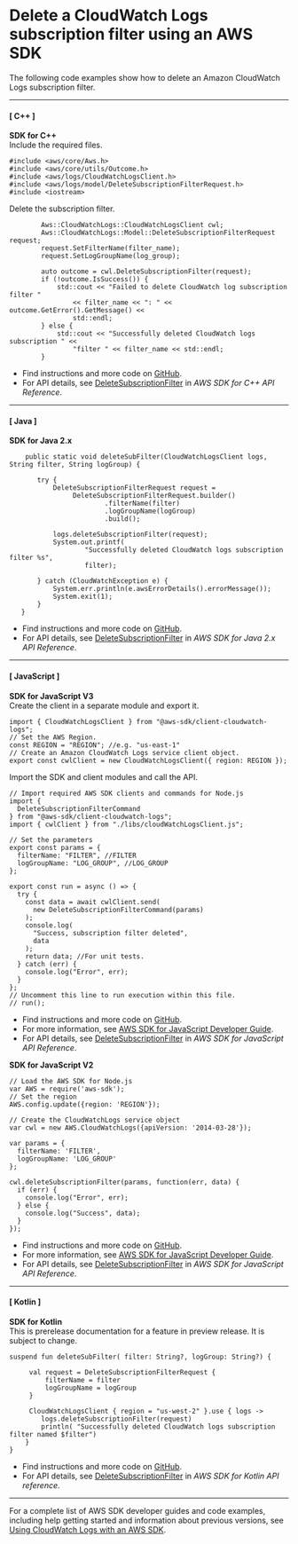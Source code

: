 # Delete a CloudWatch Logs subscription filter using an AWS SDK<a name="example_cloudwatch-logs_DeleteSubscriptionFilter_section"></a>

The following code examples show how to delete an Amazon CloudWatch Logs subscription filter\.

------
#### [ C\+\+ ]

**SDK for C\+\+**  
Include the required files\.  

```
#include <aws/core/Aws.h>
#include <aws/core/utils/Outcome.h>
#include <aws/logs/CloudWatchLogsClient.h>
#include <aws/logs/model/DeleteSubscriptionFilterRequest.h>
#include <iostream>
```
Delete the subscription filter\.  

```
        Aws::CloudWatchLogs::CloudWatchLogsClient cwl;
        Aws::CloudWatchLogs::Model::DeleteSubscriptionFilterRequest request;
        request.SetFilterName(filter_name);
        request.SetLogGroupName(log_group);

        auto outcome = cwl.DeleteSubscriptionFilter(request);
        if (!outcome.IsSuccess()) {
            std::cout << "Failed to delete CloudWatch log subscription filter "
                << filter_name << ": " << outcome.GetError().GetMessage() <<
                std::endl;
        } else {
            std::cout << "Successfully deleted CloudWatch logs subscription " <<
                "filter " << filter_name << std::endl;
        }
```
+  Find instructions and more code on [GitHub](https://github.com/awsdocs/aws-doc-sdk-examples/tree/main/cpp/example_code/cloudwatch-logs#code-examples)\. 
+  For API details, see [DeleteSubscriptionFilter](https://docs.aws.amazon.com/goto/SdkForCpp/logs-2014-03-28/DeleteSubscriptionFilter) in *AWS SDK for C\+\+ API Reference*\. 

------
#### [ Java ]

**SDK for Java 2\.x**  
  

```
    public static void deleteSubFilter(CloudWatchLogsClient logs, String filter, String logGroup) {

       try {
           DeleteSubscriptionFilterRequest request =
                DeleteSubscriptionFilterRequest.builder()
                        .filterName(filter)
                        .logGroupName(logGroup)
                        .build();

           logs.deleteSubscriptionFilter(request);
           System.out.printf(
                   "Successfully deleted CloudWatch logs subscription filter %s",
                   filter);

       } catch (CloudWatchException e) {
           System.err.println(e.awsErrorDetails().errorMessage());
           System.exit(1);
       }
   }
```
+  Find instructions and more code on [GitHub](https://github.com/awsdocs/aws-doc-sdk-examples/tree/main/javav2/example_code/cloudwatch#readme)\. 
+  For API details, see [DeleteSubscriptionFilter](https://docs.aws.amazon.com/goto/SdkForJavaV2/logs-2014-03-28/DeleteSubscriptionFilter) in *AWS SDK for Java 2\.x API Reference*\. 

------
#### [ JavaScript ]

**SDK for JavaScript V3**  
Create the client in a separate module and export it\.  

```
import { CloudWatchLogsClient } from "@aws-sdk/client-cloudwatch-logs";
// Set the AWS Region.
const REGION = "REGION"; //e.g. "us-east-1"
// Create an Amazon CloudWatch Logs service client object.
export const cwlClient = new CloudWatchLogsClient({ region: REGION });
```
Import the SDK and client modules and call the API\.  

```
// Import required AWS SDK clients and commands for Node.js
import {
  DeleteSubscriptionFilterCommand
} from "@aws-sdk/client-cloudwatch-logs";
import { cwlClient } from "./libs/cloudWatchLogsClient.js";

// Set the parameters
export const params = {
  filterName: "FILTER", //FILTER
  logGroupName: "LOG_GROUP", //LOG_GROUP
};

export const run = async () => {
  try {
    const data = await cwlClient.send(
      new DeleteSubscriptionFilterCommand(params)
    );
    console.log(
      "Success, subscription filter deleted",
      data
    );
    return data; //For unit tests.
  } catch (err) {
    console.log("Error", err);
  }
};
// Uncomment this line to run execution within this file.
// run();
```
+  Find instructions and more code on [GitHub](https://github.com/awsdocs/aws-doc-sdk-examples/tree/main/javascriptv3/example_code/cloudwatch-logs#code-examples)\. 
+  For more information, see [AWS SDK for JavaScript Developer Guide](https://docs.aws.amazon.com/sdk-for-javascript/v3/developer-guide/cloudwatch-examples-subscriptions.html#cloudwatch-examples-subscriptions-deleting)\. 
+  For API details, see [DeleteSubscriptionFilter](https://docs.aws.amazon.com/AWSJavaScriptSDK/v3/latest/clients/client-cloudwatch-logs/classes/deletesubscriptionfiltercommand.html) in *AWS SDK for JavaScript API Reference*\. 

**SDK for JavaScript V2**  
  

```
// Load the AWS SDK for Node.js
var AWS = require('aws-sdk');
// Set the region 
AWS.config.update({region: 'REGION'});

// Create the CloudWatchLogs service object
var cwl = new AWS.CloudWatchLogs({apiVersion: '2014-03-28'});

var params = {
  filterName: 'FILTER',
  logGroupName: 'LOG_GROUP'
};

cwl.deleteSubscriptionFilter(params, function(err, data) {
  if (err) {
    console.log("Error", err);
  } else {
    console.log("Success", data);
  }
});
```
+  Find instructions and more code on [GitHub](https://github.com/awsdocs/aws-doc-sdk-examples/tree/main/javascript/example_code/cloudwatch-logs#code-examples)\. 
+  For more information, see [AWS SDK for JavaScript Developer Guide](https://docs.aws.amazon.com/sdk-for-javascript/v2/developer-guide/cloudwatch-examples-subscriptions.html#cloudwatch-examples-subscriptions-deleting)\. 
+  For API details, see [DeleteSubscriptionFilter](https://docs.aws.amazon.com/goto/AWSJavaScriptSDK/logs-2014-03-28/DeleteSubscriptionFilter) in *AWS SDK for JavaScript API Reference*\. 

------
#### [ Kotlin ]

**SDK for Kotlin**  
This is prerelease documentation for a feature in preview release\. It is subject to change\.
  

```
suspend fun deleteSubFilter( filter: String?, logGroup: String?) {

     val request = DeleteSubscriptionFilterRequest {
         filterName = filter
         logGroupName = logGroup
     }

     CloudWatchLogsClient { region = "us-west-2" }.use { logs ->
        logs.deleteSubscriptionFilter(request)
        println( "Successfully deleted CloudWatch logs subscription filter named $filter")
    }
}
```
+  Find instructions and more code on [GitHub](https://github.com/awsdocs/aws-doc-sdk-examples/tree/main/kotlin/services/cloudwatch#code-examples)\. 
+  For API details, see [DeleteSubscriptionFilter](https://github.com/awslabs/aws-sdk-kotlin#generating-api-documentation) in *AWS SDK for Kotlin API reference*\. 

------

For a complete list of AWS SDK developer guides and code examples, including help getting started and information about previous versions, see [Using CloudWatch Logs with an AWS SDK](sdk-general-information-section.md)\.